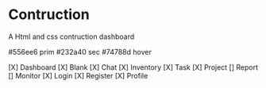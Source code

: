 # Contruction

A Html and css contruction dashboard

#556ee6 prim
#232a40 sec
#74788d hover

[X] Dashboard
[X] Blank
[X] Chat
[X] Inventory
[X] Task
[X] Project
[] Report
[] Monitor
[X] Login
[X] Register
[X] Profile
